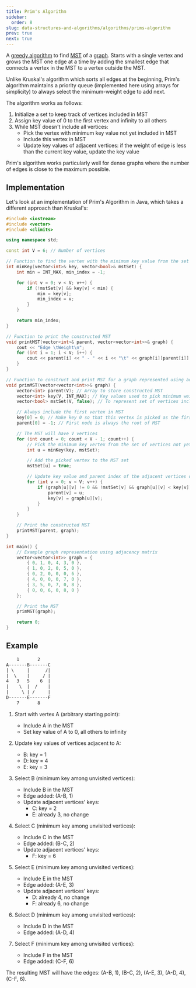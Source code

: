 ```yaml
---
title: Prim's Algorithm
sidebar:
  order: 8
slug: data-structures-and-algorithms/algorithms/prims-algorithm
prev: true
next: true
---
```



A [greedy algorithm](/data-structures-and-algorithms/algorithms/introduction#greedy-algorithm) to find [MST](/data-structures-and-algorithms/data-structures/minimum-spanning-tree/) of a [graph](/data-structures-and-algorithms/data-structures/graph/). Starts with a single vertex and grows the MST one edge at a time by adding the smallest edge that connects a vertex in the MST to a vertex outside the MST.

Unlike Kruskal's algorithm which sorts all edges at the beginning, Prim's algorithm maintains a priority queue (implemented here using arrays for simplicity) to always select the minimum-weight edge to add next.

The algorithm works as follows:
1. Initialize a set to keep track of vertices included in MST
2. Assign key value of 0 to the first vertex and infinity to all others
3. While MST doesn't include all vertices:
   - Pick the vertex with minimum key value not yet included in MST
   - Include this vertex in MST
   - Update key values of adjacent vertices: if the weight of edge is less than the current key value, update the key value

Prim's algorithm works particularly well for dense graphs where the number of edges is close to the maximum possible.

## Implementation

Let's look at an implementation of Prim's Algorithm in Java, which takes a different approach than Kruskal's:

```cpp
#include <iostream>
#include <vector>
#include <climits>

using namespace std;

const int V = 6; // Number of vertices

// Function to find the vertex with the minimum key value from the set of vertices not yet included in MST
int minKey(vector<int>& key, vector<bool>& mstSet) {
    int min = INT_MAX, min_index = -1;

    for (int v = 0; v < V; v++) {
        if (!mstSet[v] && key[v] < min) {
            min = key[v];
            min_index = v;
        }
    }

    return min_index;
}

// Function to print the constructed MST
void printMST(vector<int>& parent, vector<vector<int>>& graph) {
    cout << "Edge \tWeight\n";
    for (int i = 1; i < V; i++) {
        cout << parent[i] << " - " << i << "\t" << graph[i][parent[i]] << "\n";
    }
}

// Function to construct and print MST for a graph represented using adjacency matrix
void primMST(vector<vector<int>>& graph) {
    vector<int> parent(V); // Array to store constructed MST
    vector<int> key(V, INT_MAX); // Key values used to pick minimum weight edge
    vector<bool> mstSet(V, false); // To represent set of vertices included in MST

    // Always include the first vertex in MST
    key[0] = 0; // Make key 0 so that this vertex is picked as the first vertex
    parent[0] = -1; // First node is always the root of MST

    // The MST will have V vertices
    for (int count = 0; count < V - 1; count++) {
        // Pick the minimum key vertex from the set of vertices not yet included in MST
        int u = minKey(key, mstSet);

        // Add the picked vertex to the MST set
        mstSet[u] = true;

        // Update key value and parent index of the adjacent vertices of the picked vertex
        for (int v = 0; v < V; v++) {
            if (graph[u][v] != 0 && !mstSet[v] && graph[u][v] < key[v]) {
                parent[v] = u;
                key[v] = graph[u][v];
            }
        }
    }

    // Print the constructed MST
    printMST(parent, graph);
}

int main() {
    // Example graph representation using adjacency matrix
    vector<vector<int>> graph = {
        { 0, 1, 0, 4, 3, 0 },
        { 1, 0, 2, 0, 5, 0 },
        { 0, 2, 0, 0, 0, 6 },
        { 4, 0, 0, 0, 7, 0 },
        { 3, 5, 0, 7, 0, 8 },
        { 0, 0, 6, 0, 8, 0 }
    };

    // Print the MST
    primMST(graph);

    return 0;
}
```

## Example

```txt
    1       2
A-------B-------C
| \     |      /|
|  \    |     / |
4   3   5    6  |
|    \  |  /    |
|     \ | /     |
D-------E-------F
    7       8
```

1. Start with vertex A (arbitrary starting point):
   - Include A in the MST
   - Set key value of A to 0, all others to infinity

2. Update key values of vertices adjacent to A:
   - B: key = 1
   - D: key = 4
   - E: key = 3

3. Select B (minimum key among unvisited vertices):
   - Include B in the MST
   - Edge added: (A-B, 1)
   - Update adjacent vertices' keys:
     - C: key = 2
     - E: already 3, no change

4. Select C (minimum key among unvisited vertices):
   - Include C in the MST
   - Edge added: (B-C, 2)
   - Update adjacent vertices' keys:
     - F: key = 6

5. Select E (minimum key among unvisited vertices):
   - Include E in the MST
   - Edge added: (A-E, 3)
   - Update adjacent vertices' keys:
     - D: already 4, no change
     - F: already 6, no change

6. Select D (minimum key among unvisited vertices):
   - Include D in the MST
   - Edge added: (A-D, 4)

7. Select F (minimum key among unvisited vertices):
   - Include F in the MST
   - Edge added: (C-F, 6)

The resulting MST will have the edges: (A-B, 1), (B-C, 2), (A-E, 3), (A-D, 4), (C-F, 6).
